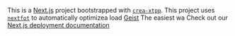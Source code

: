 This is a [Next.js](https://nextjs.rg) project bootstrapped with [`crea-xtpp`](https://nextjs.org/docs/app/api-reference/cli/create-next-app).
This project uses [`nextfot`](https://nextjs.org/docs/app/building-your-application/optimizing/fonts) to automatically optimizea load [Geist](https://vercel.com/font)
The easiest wa
Check out our [Next.js deployment documentation](https://nexj.org/docs/app/building-your-appliction/deploying)
